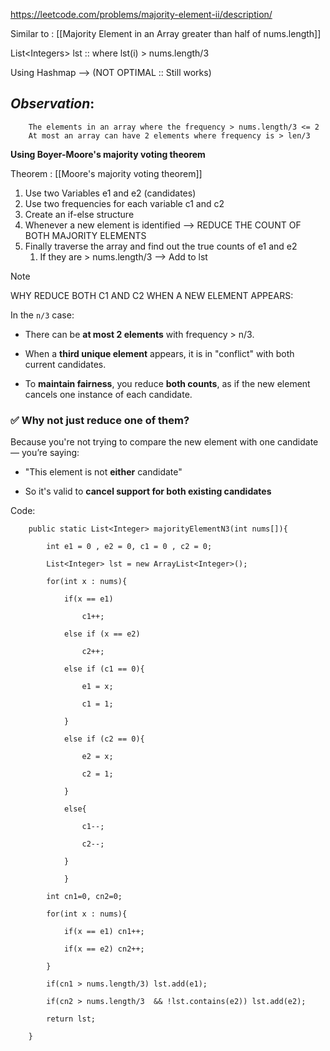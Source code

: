 https://leetcode.com/problems/majority-element-ii/description/

Similar to : [[Majority Element in an Array greater than half of nums.length]]

List\<Integers> lst :: where lst(i)   > nums.length/3

Using Hashmap  --> (NOT OPTIMAL  :: Still works)


## ***Observation***:
		The elements in an array where the frequency > nums.length/3 <= 2
		At most an array can have 2 elements where frequency is > len/3



**Using Boyer-Moore's majority voting theorem**

Theorem : [[Moore's majority voting theorem]]

1. Use two Variables e1 and e2 (candidates)
2. Use two frequencies for each variable c1 and c2
3. Create an if-else structure
4. Whenever a new element is identified --> REDUCE THE COUNT OF BOTH MAJORITY ELEMENTS  
5. Finally traverse the array and find out the true counts of e1 and e2
	1. If they are > nums.length/3 --> Add to lst


> [!NOTE]
> WHY REDUCE BOTH C1 AND C2 WHEN A NEW ELEMENT APPEARS:
> 
> In the `n/3` case:
> 
> - There can be **at most 2 elements** with frequency > n/3.
>     
> - When a **third unique element** appears, it is in "conflict" with both current candidates.
>     
> - To **maintain fairness**, you reduce **both counts**, as if the new element cancels one instance of each candidate.
> 
> ### ✅ Why not just reduce one of them?
> 
> Because you're not trying to compare the new element with one candidate — you’re saying:
> 
> - "This element is not **either** candidate"
>     
> - So it's valid to **cancel support for both existing candidates**


Code:

```
    public static List<Integer> majorityElementN3(int nums[]){

        int e1 = 0 , e2 = 0, c1 = 0 , c2 = 0;

        List<Integer> lst = new ArrayList<Integer>();

        for(int x : nums){

            if(x == e1)

                c1++;

            else if (x == e2)

                c2++;

            else if (c1 == 0){

                e1 = x;

                c1 = 1;

            }

            else if (c2 == 0){

                e2 = x;

                c2 = 1;

            }

            else{

                c1--;

                c2--;

            }

            }

        int cn1=0, cn2=0;

        for(int x : nums){

            if(x == e1) cn1++;

            if(x == e2) cn2++;

        }

        if(cn1 > nums.length/3) lst.add(e1);

        if(cn2 > nums.length/3  && !lst.contains(e2)) lst.add(e2);

        return lst;

    }

```



